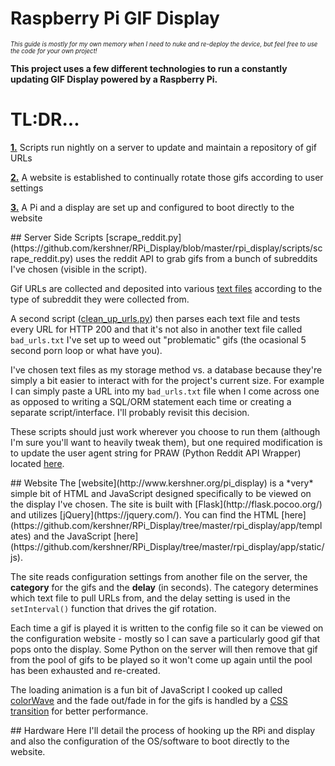 # Raspberry Pi GIF Display
<sub><sup>*This guide is mostly for my own memory when I need to nuke and re-deploy the device, but feel free to use the code for your own project!*</sup></sub>

**This project uses a few different technologies to run a constantly updating GIF Display powered by a Raspberry Pi.**

# TL:DR...
**[1.](#scripts)**  Scripts run nightly on a server to update and maintain a repository of gif URLs

**[2.](#website)**  A website is established to continually rotate those gifs according to user settings

**[3.](#hardware)**  A Pi and a display are set up and configured to boot directly to the website

<a name="scripts">
## Server Side Scripts
[scrape_reddit.py](https://github.com/kershner/RPi_Display/blob/master/rpi_display/scripts/scrape_reddit.py) uses the reddit API to grab gifs from a bunch of subreddits I've chosen (visible in the script).  

Gif URLs are collected and deposited into various [text files](https://github.com/kershner/RPi_Display/tree/master/rpi_display/urls) according to the type of subreddit they were collected from.  

A second script ([clean_up_urls.py](https://github.com/kershner/RPi_Display/blob/master/rpi_display/scripts/clean_up_urls.py)) then parses each text file and tests every URL for HTTP 200 and that it's not also in another text file called `bad_urls.txt` I've set up to weed out "problematic" gifs (the ocasional 5 second porn loop or what have you).

I've chosen text files as my storage method vs. a database because they're simply a bit easier to interact with for the project's current size.  For example I can simply paste a URL into my `bad_urls.txt` file when I come across one as opposed to writing a SQL/ORM statement each time or creating a separate script/interface.  I'll probably revisit this decision.

These scripts should just work wherever you choose to run them (although I'm sure you'll want to heavily tweak them), but one required modification is to update the user agent string for PRAW (Python Reddit API Wrapper) located [here](https://github.com/kershner/RPi_Display/blob/master/rpi_display/scripts/scrape_reddit.py#L142).

<a name="website">
## Website
The [website](http://www.kershner.org/pi_display) is a *very* simple bit of HTML and JavaScript designed specifically to be viewed on the display I've chosen.  The site is built with [Flask](http://flask.pocoo.org/) and utilizes [jQuery](https://jquery.com/).  You can find the HTML [here](https://github.com/kershner/RPi_Display/tree/master/rpi_display/app/templates) and the JavaScript [here](https://github.com/kershner/RPi_Display/tree/master/rpi_display/app/static/js).

The site reads configuration settings from another file on the server, the **category** for the gifs and the **delay** (in seconds). The category determines which text file to pull URLs from, and the delay setting is used in the `setInterval()` function that drives the gif rotation.  

Each time a gif is played it is written to the config file so it can be viewed on the configuration website - mostly so I can save a particularly good gif that pops onto the display.  Some Python on the server will then remove that gif from the pool of gifs to be played so it won't come up again until the pool has been exhausted and re-created.

The loading animation is a fun bit of JavaScript I cooked up called [colorWave](http://codepen.io/kershner/pen/Yyyzjz) and the fade out/fade in for the gifs is handled by a [CSS transition](https://github.com/kershner/RPi_Display/blob/master/rpi_display/app/static/css/pi_display.css#L6) for better performance.

<a name="hardware">
## Hardware
Here I'll detail the process of hooking up the RPi and display and also the configuration of the OS/software to boot directly to the website.

